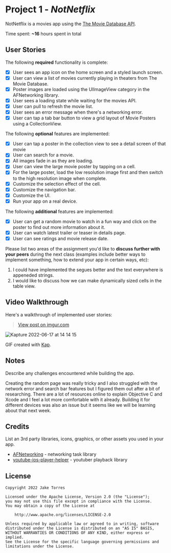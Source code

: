 # Project 1 - *NotNetflix*

NotNetflix is a movies app using the [The Movie Database API](http://docs.themoviedb.apiary.io/#).

Time spent: **~16** hours spent in total

## User Stories

The following **required** functionality is complete:

- [X] User sees an app icon on the home screen and a styled launch screen.
- [X] User can view a list of movies currently playing in theaters from The Movie Database.
- [X] Poster images are loaded using the UIImageView category in the AFNetworking library.
- [X] User sees a loading state while waiting for the movies API.
- [X] User can pull to refresh the movie list.
- [X] User sees an error message when there's a networking error.
- [X] User can tap a tab bar button to view a grid layout of Movie Posters using a CollectionView.

The following **optional** features are implemented:

- [X] User can tap a poster in the collection view to see a detail screen of that movie
- [X] User can search for a movie.
- [X] All images fade in as they are loading.
- [X] User can view the large movie poster by tapping on a cell.
- [X] For the large poster, load the low resolution image first and then switch to the high resolution image when complete.
- [X] Customize the selection effect of the cell.
- [X] Customize the navigation bar.
- [X] Customize the UI.
- [X] Run your app on a real device.

The following **additional** features are implemented:

- [X] User can get a random movie to watch in a fun way and click on the poster to find out more information about it.
- [X] User can watch latest trailer or teaser in details page.
- [X] User can see ratings and movie release date.

Please list two areas of the assignment you'd like to **discuss further with your peers** during the next class (examples include better ways to implement something, how to extend your app in certain ways, etc):

1. I could have implemented the segues better and the text everywhere is appeneded strings.
2. I would like to discuss how we can make dynamically sized cells in the table view.

## Video Walkthrough

Here's a walkthrough of implemented user stories:

<blockquote class="imgur-embed-pub" lang="en" data-id="7m9426o"><a href="https://imgur.com/7m9426o">View post on imgur.com</a></blockquote>


![Kapture 2022-06-17 at 14 14 15](https://user-images.githubusercontent.com/48461874/174404122-930dd8c8-7eeb-44cb-b362-e4cb625761f9.gif)


GIF created with [Kap](https://getkap.co/).

## Notes

Describe any challenges encountered while building the app.

Creating the random page was really tricky and I also struggled with the network error and search bar features but I figured them out after a bit of researching. There are a lot of resources online to explain Objective C and Xcode and I feel a lot more comfortable with it already. Building it for different devices was also an issue but it seems like we will be learning about that next week.

## Credits

List an 3rd party libraries, icons, graphics, or other assets you used in your app.

- [AFNetworking](https://github.com/AFNetworking/AFNetworking) - networking task library
- [youtube-ios-player-helper](https://github.com/youtube/youtube-ios-player-helper) - youtuber playback library

## License

    Copyright 2022 Jake Torres

    Licensed under the Apache License, Version 2.0 (the "License");
    you may not use this file except in compliance with the License.
    You may obtain a copy of the License at

        http://www.apache.org/licenses/LICENSE-2.0

    Unless required by applicable law or agreed to in writing, software
    distributed under the License is distributed on an "AS IS" BASIS,
    WITHOUT WARRANTIES OR CONDITIONS OF ANY KIND, either express or implied.
    See the License for the specific language governing permissions and
    limitations under the License.

